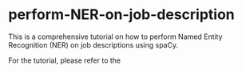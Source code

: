 # perform-NER-on-job-description
This is a comprehensive tutorial on how to perform Named Entity Recognition (NER) on job descriptions using spaCy.

For the tutorial, please refer to the
